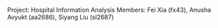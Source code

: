 Project: Hospital Information Analysis
Members: Fei Xia (fx43), Anusha Avyukt (aa2686), Siyang Liu (sl2687)
